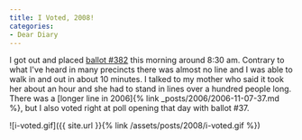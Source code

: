 ```yaml
---
title: I Voted, 2008!
categories:
- Dear Diary
---
```


I got out and placed [ballot #382](http://twitter.com/thingles/status/989382824) this morning around 8:30 am. Contrary to what I've heard in many precincts there was almost no line and I was able to walk in and out in about 10 minutes. I talked to my mother who said it took her about an hour and she had to stand in lines over a hundred people long. There was a [longer line in 2006]{% link _posts/2006/2006-11-07-37.md %}, but I also voted right at poll opening that day with ballot #37.

![i-voted.gif]({{ site.url }}{% link /assets/posts/2008/i-voted.gif %})
